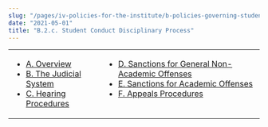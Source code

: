 ```yaml
---
slug: "/pages/iv-policies-for-the-institute/b-policies-governing-student-conduct-and-student-organizations/b-conduct/b-2-d-student-conduct-disciplinary-process"
date: "2021-05-01"
title: "B.2.c. Student Conduct Disciplinary Process"
---
```


<table border="0">

<tbody>

<tr valign="top">

<td>

- [A. Overview](/pages/iv-policies-for-the-institute/b-policies-governing-student-conduct-and-student-organizations/b-conduct/b-2-d-student-conduct-disciplinary-process/a-overview)
- [B. The Judicial System](/pages/iv-policies-for-the-institute/b-policies-governing-student-conduct-and-student-organizations/b-conduct/b-2-d-student-conduct-disciplinary-process/b-the-judicial-system)
- [C. Hearing Procedures](/pages/iv-policies-for-the-institute/b-policies-governing-student-conduct-and-student-organizations/b-conduct/b-2-d-student-conduct-disciplinary-process/c-hearing-procedures)

</td>

<td>

- [D. Sanctions for General Non-Academic Offenses](/pages/iv-policies-for-the-institute/b-policies-governing-student-conduct-and-student-organizations/b-conduct/b-2-d-student-conduct-disciplinary-process/d-sanctions-for-general-non-academic-offenses)
- [E. Sanctions for Academic Offenses](/pages/iv-policies-for-the-institute/b-policies-governing-student-conduct-and-student-organizations/b-conduct/b-2-d-student-conduct-disciplinary-process/e-sanctions-for-academic-offenses)
- [F. Appeals Procedures](/pages/iv-policies-for-the-institute/b-policies-governing-student-conduct-and-student-organizations/b-conduct/b-2-d-student-conduct-disciplinary-process/f-appeals-procedures)

</td>

</tr>

</tbody>

</table>
